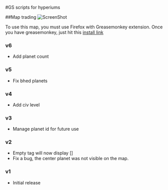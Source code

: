 #GS scripts for hyperiums

##Map trading
![ScreenShot](https://raw.github.com/Nasga/hyperiums-greasemonkey/master/map-trading.png)

To use this map, you must use Firefox with Greasemonkey extension.
Once you have greasemonkey, just hit this [install link](https://raw.github.com/Nasga/hyperiums-greasemonkey/master/map-trading.user.js)

### v6
* Add planet count

### v5
* Fix bhed planets

### v4
* Add civ level

### v3
* Manage planet id for future use

### v2
* Empty tag will now display []
* Fix a bug, the center planet was not visible on the map.
 
### v1
* Initial release
